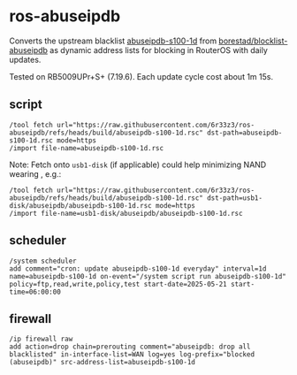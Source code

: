 # ros-abuseipdb

Converts the upstream blacklist [abuseipdb-s100-1d](https://github.com/borestad/blocklist-abuseipdb/blob/main/abuseipdb-s100-1d.ipv4) from [borestad/blocklist-abuseipdb](https://github.com/borestad/blocklist-abuseipdb) as dynamic address lists for blocking in RouterOS with daily updates.

Tested on RB5009UPr+S+ (7.19.6). Each update cycle cost about 1m 15s.

## script

```routeros
/tool fetch url="https://raw.githubusercontent.com/6r33z3/ros-abuseipdb/refs/heads/build/abuseipdb-s100-1d.rsc" dst-path=abuseipdb-s100-1d.rsc mode=https
/import file-name=abuseipdb-s100-1d.rsc
```

Note: Fetch onto `usb1-disk` (if applicable) could help minimizing NAND wearing , e.g.:

```routeros
/tool fetch url="https://raw.githubusercontent.com/6r33z3/ros-abuseipdb/refs/heads/build/abuseipdb-s100-1d.rsc" dst-path=usb1-disk/abuseipdb/abuseipdb-s100-1d.rsc mode=https
/import file-name=usb1-disk/abuseipdb/abuseipdb-s100-1d.rsc
```

## scheduler

```routeros
/system scheduler
add comment="cron: update abuseipdb-s100-1d everyday" interval=1d name=abuseipdb-s100-1d on-event="/system script run abuseipdb-s100-1d" policy=ftp,read,write,policy,test start-date=2025-05-21 start-time=06:00:00
```

## firewall

```routeros
/ip firewall raw
add action=drop chain=prerouting comment="abuseipdb: drop all blacklisted" in-interface-list=WAN log=yes log-prefix="blocked (abuseipdb)" src-address-list=abuseipdb-s100-1d
```
